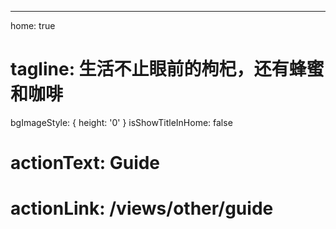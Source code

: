 ---
home: true
# tagline: 生活不止眼前的枸杞，还有蜂蜜和咖啡
bgImageStyle: {
  height: '0'
}
isShowTitleInHome: false
# actionText: Guide
# actionLink: /views/other/guide

